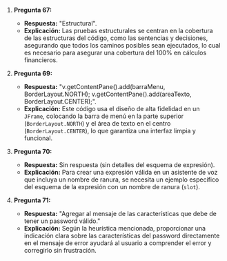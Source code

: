 1. **Pregunta 67:**  
   - **Respuesta:** "Estructural".  
   - **Explicación:** Las pruebas estructurales se centran en la cobertura de las estructuras del código, como las sentencias y decisiones, asegurando que todos los caminos posibles sean ejecutados, lo cual es necesario para asegurar una cobertura del 100% en cálculos financieros.

2. **Pregunta 69:**  
   - **Respuesta:** "v.getContentPane().add(barraMenu, BorderLayout.NORTH); v.getContentPane().add(areaTexto, BorderLayout.CENTER);".  
   - **Explicación:** Este código usa el diseño de alta fidelidad en un `JFrame`, colocando la barra de menú en la parte superior (`BorderLayout.NORTH`) y el área de texto en el centro (`BorderLayout.CENTER`), lo que garantiza una interfaz limpia y funcional.

3. **Pregunta 70:**  
   - **Respuesta:** Sin respuesta (sin detalles del esquema de expresión).  
   - **Explicación:** Para crear una expresión válida en un asistente de voz que incluya un nombre de ranura, se necesita un ejemplo específico del esquema de la expresión con un nombre de ranura (`slot`). 

4. **Pregunta 71:**  
   - **Respuesta:** "Agregar al mensaje de las características que debe de tener un password válido."  
   - **Explicación:** Según la heurística mencionada, proporcionar una indicación clara sobre las características del password directamente en el mensaje de error ayudará al usuario a comprender el error y corregirlo sin frustración.
